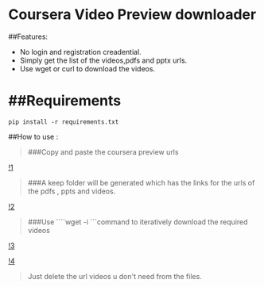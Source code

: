 Coursera Video Preview downloader
=================================

##Features:

* No login and registration creadential.
* Simply get the list of the videos,pdfs and pptx urls.
* Use wget or curl to download the videos.

##Requirements
==============
	pip install -r requirements.txt


##How to use :

> ###Copy and paste the coursera preview urls

[!1](https://github.com/arindampradhan/webhacks/blob/master/coursera_links/_pics/1.png)

> ###A keep folder will be generated which has the links for the urls of the pdfs , ppts and videos.


[!2](https://github.com/arindampradhan/webhacks/blob/master/coursera_links/_pics/2.png)

> ###Use ````wget -i <filename>```command to iteratively download the required videos

[!3](https://github.com/arindampradhan/webhacks/blob/master/coursera_links/_pics/3.png) 

[!4](https://github.com/arindampradhan/webhacks/blob/master/coursera_links/_pics/4.png)

> Just delete the url videos u don't need from the files.
